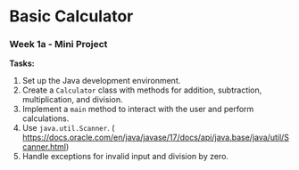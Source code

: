 # Basic Calculator
### Week 1a - Mini Project

__Tasks:__
1. Set up the Java development environment.
2. Create a `Calculator` class with methods for addition, subtraction, 
multiplication, and division.
3. Implement a `main` method to interact with the user and perform 
calculations.
4. Use `java.util.Scanner`. (
https://docs.oracle.com/en/java/javase/17/docs/api/java.base/java/util/Scanner.html)
5. Handle exceptions for invalid input and division by zero.